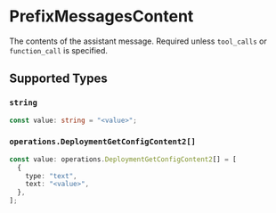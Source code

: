 # PrefixMessagesContent

The contents of the assistant message. Required unless `tool_calls` or `function_call` is specified.


## Supported Types

### `string`

```typescript
const value: string = "<value>";
```

### `operations.DeploymentGetConfigContent2[]`

```typescript
const value: operations.DeploymentGetConfigContent2[] = [
  {
    type: "text",
    text: "<value>",
  },
];
```

